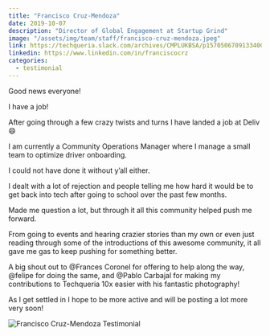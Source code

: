 ```yaml
---
title: "Francisco Cruz-Mendoza"
date: 2019-10-07
description: "Director of Global Engagement at Startup Grind"
image: "/assets/img/team/staff/francisco-cruz-mendoza.jpeg"
link: https://techqueria.slack.com/archives/CMPLUKBSA/p1570506709133400
linkedin: https://www.linkedin.com/in/franciscocrz
categories:
  - testimonial
---
```


Good news everyone!

I have a job!

After going through a few crazy twists and turns I have landed a job at Deliv :smile:

I am currently a Community Operations Manager where I manage a small team to optimize driver onboarding.

I could not have done it without y’all either.

I dealt with a lot of rejection and people telling me how hard it would be to get back into tech after going to school over the past few months.

Made me question a lot, but through it all this community helped push me forward.

From going to events and hearing crazier stories than my own or even just reading through some of the introductions of this awesome community, it all gave me gas to keep pushing for something better.

A big shout out to @Frances Coronel for offering to help along the way, @felipe for doing the same, and @Pablo Carbajal for making my contributions to Techqueria 10x easier with his fantastic photography!

As I get settled in I hope to be more active and will be posting a lot more very soon!

![Francisco Cruz-Mendoza Testimonial](/assets/img/testimonials/francisco-cruz-mendoza-testimonial.jpg)